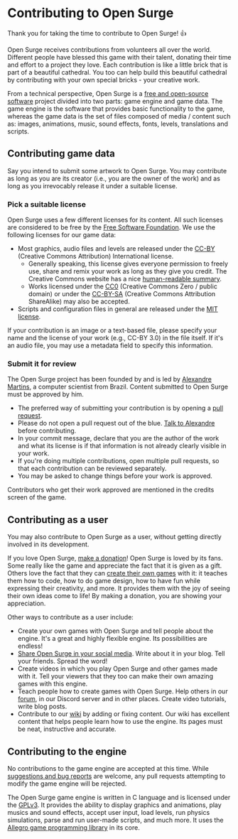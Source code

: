 # Contributing to Open Surge

Thank you for taking the time to contribute to Open Surge! :+1:

Open Surge receives contributions from volunteers all over the world. Different people have blessed this game with their talent, donating their time and effort to a project they love. Each contribution is like a little brick that is part of a beautiful cathedral. You too can help build this beautiful cathedral by contributing with your own special bricks - your creative work.

From a technical perspective, Open Surge is a [free and open-source software](https://en.wikipedia.org/wiki/Free_and_open-source_software) project divided into two parts: game engine and game data. The game engine is the software that provides basic functionality to the game, whereas the game data is the set of files composed of media / content such as: images, animations, music, sound effects, fonts, levels, translations and scripts.

## Contributing game data

Say you intend to submit some artwork to Open Surge. You may contribute as long as you are its creator (i.e., you are the owner of the work) and as long as you irrevocably release it under a suitable license.

### Pick a suitable license

Open Surge uses a few different licenses for its content. All such licenses are considered to be free by the [Free Software Foundation](http://www.fsf.org). We use the following licenses for our game data:

* Most graphics, audio files and levels are released under the [CC-BY](licenses/CC-BY-3.0-legalcode.txt) (Creative Commons Attribution) International license.
    * Generally speaking, this license gives everyone permission to freely use, share and remix your work as long as they give you credit. The Creative Commons website has a nice [human-readable summary](https://creativecommons.org/licenses/by/3.0/).
    * Works licensed under the [CC0](licenses/CC0-1.0-legalcode.txt) (Creative Commons Zero / public domain) or under the [CC-BY-SA](licenses/CC-BY-SA-3.0-legalcode.txt) (Creative Commons Attribution ShareAlike) may also be accepted.
* Scripts and configuration files in general are released under the [MIT license](licenses/MIT-license.txt).

If your contribution is an image or a text-based file, please specify your name and the license of your work (e.g., CC-BY 3.0) in the file itself. If it's an audio file, you may use a metadata field to specify this information.

### Submit it for review

The Open Surge project has been founded by and is led by [Alexandre Martins](https://github.com/alemart), a computer scientist from Brazil. Content submitted to Open Surge must be approved by him.

* The preferred way of submitting your contribution is by opening a [pull request](https://github.com/alemart/opensurge/pulls).
* Please do not open a pull request out of the blue. [Talk to Alexandre](https://wiki.opensurge2d.org/Contact_the_developers) before contributing.
* In your commit message, declare that you are the author of the work and what its license is if that information is not already clearly visible in your work.
* If you're doing multiple contributions, open multiple pull requests, so that each contribution can be reviewed separately.
* You may be asked to change things before your work is approved.

Contributors who get their work approved are mentioned in the credits screen of the game.

## Contributing as a user

You may also contribute to Open Surge as a user, without getting directly involved in its development.

If you love Open Surge, [make a donation](http://opensurge2d.org/contribute)! Open Surge is loved by its fans. Some really like the game and appreciate the fact that it is given as a gift. Others love the fact that they can [create their own games](https://wiki.opensurge2d.org/Introduction_to_Modding) with it: it teaches them how to code, how to do game design, how to have fun while expressing their creativity, and more. It provides them with the joy of seeing their own ideas come to life! By making a donation, you are showing your appreciation.

Other ways to contribute as a user include:
* Create your own games with Open Surge and tell people about the engine. It's a great and highly flexible engine. Its possibilities are endless!
* [Share Open Surge in your social media](http://opensurge2d.org/share). Write about it in your blog. Tell your friends. Spread the word!
* Create videos in which you play Open Surge and other games made with it. Tell your viewers that they too can make their own amazing games with this engine.
* Teach people how to create games with Open Surge. Help others in our [forum](http://forum.opensurge2d.org), in our Discord server and in other places. Create video tutorials, write blog posts.
* Contribute to our [wiki](http://wiki.opensurge2d.org) by adding or fixing content. Our wiki has excellent content that helps people learn how to use the engine. Its pages must be neat, instructive and accurate.

## Contributing to the engine

No contributions to the game engine are accepted at this time. While [suggestions and bug reports](http://opensurge2d.org/appdata/bugtracker.html) are welcome, any pull requests attempting to modify the game engine will be rejected.

The Open Surge game engine is written in C language and is licensed under the [GPLv3](licenses/GPL3-license.txt). It provides the ability to display graphics and animations, play musics and sound effects, accept user input, load levels, run physics simulations, parse and run user-made scripts, and much more. It uses the [Allegro game programming library](http://liballeg.org) in its core.